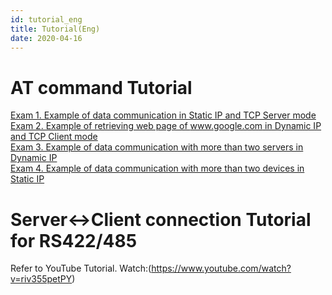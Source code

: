 ```yaml
---
id: tutorial_eng
title: Tutorial(Eng)
date: 2020-04-16
---
```




# AT command Tutorial

[Exam 1. Example of data communication in Static IP and TCP Server
mode](/products/wiz550s2e/wiz550s2e_tutorial_en/exam1)  
[Exam 2. Example of retrieving web page of www.google.com in Dynamic IP
and TCP Client mode](/products/wiz550s2e/wiz550s2e_tutorial_en/exam2)  
[Exam 3. Example of data communication with more than two servers in
Dynamic IP](/products/wiz550s2e/wiz550s2e_tutorial_en/exam3)  
[Exam 4. Example of data communication with more than two devices in
Static IP](/products/wiz550s2e/wiz550s2e_tutorial_en/exam4)

# Server\<-\>Client connection Tutorial for RS422/485

Refer to YouTube Tutorial.
Watch:(https://www.youtube.com/watch?v=riv355petPY)
